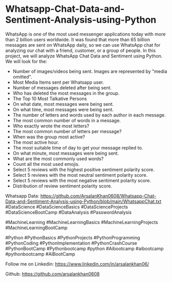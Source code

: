 # Whatsapp-Chat-Data-and-Sentiment-Analysis-using-Python
WhatsApp is one of the most used messenger applications today with more than 2 billion users worldwide. It was found that more than 65 billion messages are sent on WhatsApp daily, so we can use WhatsApp chat for analyzing our chat with a friend, customer, or a group of people. In this project, we will analyze WhatsApp Chat Data and Sentiment using Python.
We will look for the:
* Number of images/videos being sent. Images are represented by "media omitted".
* Most Media Items sent per Whatsapp user.
* Number of messages deleted after being sent.
* Who has deleted the most messages in the group.
* The Top 10 Most Talkative Persons
* On what date, most messages were being sent.
* On what time, most messages were being sent.
* The number of letters and words used by each author in each message.
* The most common number of words in a message.
* Who exactly wrote the most letters?
* The most common number of letters per message?
* When was the group most active?
* The most active hour.
* The most suitable time of day to get your message replied to.
* On what minute, most messages were being sent.
* What are the most commonly used words?
* Count all the most used emojis.
* Select 5 reviews with the highest positive sentiment polarity score. 
* Select 5 reviews with the most neutral sentiment polarity score. 
* Select 5 reviews with the most negative sentiment polarity score. 
* Distribution of review sentiment polarity score.

Whatsapp Data:  https://github.com/ArsalanKhan0608/Whatsapp-Chat-Data-and-Sentiment-Analysis-using-Python/blob/main/WhatsappChat.txt
#DataScience
#DataScienceBasics
#DataScienceProjects
#DataScienceBootCamp
#DataAnalysis
#PasswordAnalysis



#MachineLearning
#MachineLearningBasics
#MachineLearningProjects
#MachineLearningBootCamp


#Python
#PythonBasics
#PythonProjects
#PythonProgramming
#PythonCoding 
#PythonImplementation
#PythonCrashCourse
#PythonBootCamp
#Pythonbootcamp
#python
#Aibootcamp
#aibootcamp
#pythonbootcamp
#AIBootCamp

Follow me on Linkedin: https://www.linkedin.com/in/arsalankhan06/

Github: https://github.com/arsalankhan0608


